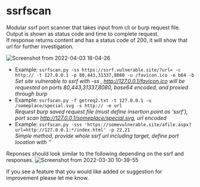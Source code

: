 # ssrfscan
Modular ssrf port scanner that takes input from cli or burp request file.  
Output is shown as status code and time to complete request.  
If response returns content and has a status code of 200, it will show that url for further investigation.  

![Screenshot from 2022-04-03 18-04-26](https://user-images.githubusercontent.com/36344197/161451602-0c5c4240-3482-4fb5-8f49-38db746e0ec5.png)


- Example: `ssrfscan.py -ss https://ssrf.vulnerable.site/?url= -c http:// -t 127.0.0.1 -p 80,443,31337,8080 -u /favicon.ico -e b64 -b`  
*Set site vulnerable to ssrf with -ss , http://127.0.0.1/favicon.ico will be requested on ports 80,443,31337,8080, base64 encoded, and proxied through burp*  
- Example: `ssrfscan.py -f getreq2.txt -t 127.0.0.1 -u /someplace/special.svg -s http:// -e url`  
*Request burp saved request file (must define insertion point as 'ssrf'), port scan http://127.0.0.1/someplace/special.svg, url encoded*  
- Example: `ssrfscan.py -sss 'https://somevulnerable.site/afile.aspx?url=http://127.0.0.1:*/index.html' -p 22,21`  
*Simple method, provide whole ssrf url including target, define port location with '*'




Reponses should look similar to the following depending on the ssrf and responses.
![Screenshot from 2022-03-30 10-39-55](https://user-images.githubusercontent.com/36344197/160861995-7d84fb3b-4ef3-416f-bfa4-fe90d8ae01dd.png)

If you see a feature that you would like added or suggestion for improvement please let me know.


